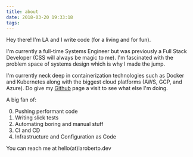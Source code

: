 ```yaml
---
title: about
date: 2018-03-20 19:33:18
tags:
---
```


Hey there! I'm LA and I write code (for a living and for fun).

I'm currently a full-time Systems Engineer but was previously a Full Stack Developer (CSS will always be magic to me). I'm fascinated with the problem space of systems design which is why I made the jump.

I'm currently neck deep in containerization technologies such as Docker and Kubernetes along with the biggest cloud platforms (AWS, GCP, and Azure). Do give my [Github](https://github.com/teh-username) page a visit to see what else I'm doing.

A big fan of:

0. Pushing performant code
1. Writing slick tests
2. Automating boring and manual stuff
3. CI and CD
4. Infrastructure and Configuration as Code

You can reach me at hello(at)laroberto.dev
